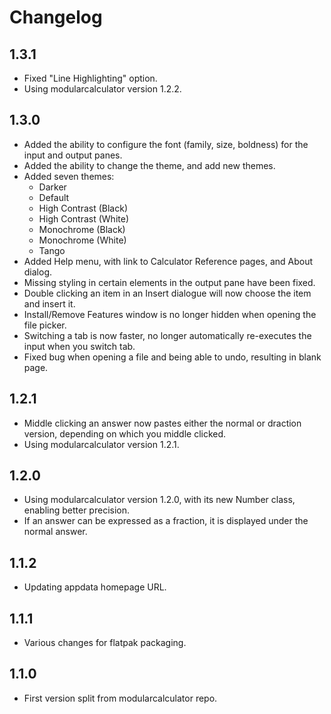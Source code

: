 # Changelog

## 1.3.1
- Fixed "Line Highlighting" option.
- Using modularcalculator version 1.2.2.

## 1.3.0
- Added the ability to configure the font (family, size, boldness) for the input and output panes.
- Added the ability to change the theme, and add new themes.
- Added seven themes:
	- Darker
	- Default
	- High Contrast (Black)
	- High Contrast (White)
	- Monochrome (Black)
	- Monochrome (White)
	- Tango
- Added Help menu, with link to Calculator Reference pages, and About dialog.
- Missing styling in certain elements in the output pane have been fixed.
- Double clicking an item in an Insert dialogue will now choose the item and insert it.
- Install/Remove Features window is no longer hidden when opening the file picker.
- Switching a tab is now faster, no longer automatically re-executes the input when you switch tab.
- Fixed bug when opening a file and being able to undo, resulting in blank page.

## 1.2.1
- Middle clicking an answer now pastes either the normal or draction version, depending on which you middle clicked.
- Using modularcalculator version 1.2.1.

## 1.2.0
- Using modularcalculator version 1.2.0, with its new Number class, enabling better precision.
- If an answer can be expressed as a fraction, it is displayed under the normal answer.

## 1.1.2
- Updating appdata homepage URL.

## 1.1.1
- Various changes for flatpak packaging.

## 1.1.0
- First version split from modularcalculator repo.
